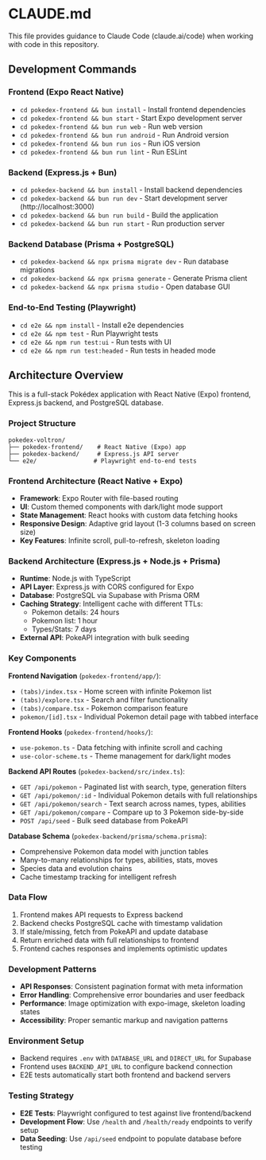 # CLAUDE.md

This file provides guidance to Claude Code (claude.ai/code) when working with code in this repository.

## Development Commands

### Frontend (Expo React Native)
- `cd pokedex-frontend && bun install` - Install frontend dependencies
- `cd pokedex-frontend && bun start` - Start Expo development server
- `cd pokedex-frontend && bun run web` - Run web version
- `cd pokedex-frontend && bun run android` - Run Android version
- `cd pokedex-frontend && bun run ios` - Run iOS version
- `cd pokedex-frontend && bun run lint` - Run ESLint

### Backend (Express.js + Bun)
- `cd pokedex-backend && bun install` - Install backend dependencies
- `cd pokedex-backend && bun run dev` - Start development server (http://localhost:3000)
- `cd pokedex-backend && bun run build` - Build the application
- `cd pokedex-backend && bun run start` - Run production server

### Backend Database (Prisma + PostgreSQL)
- `cd pokedex-backend && npx prisma migrate dev` - Run database migrations
- `cd pokedex-backend && npx prisma generate` - Generate Prisma client
- `cd pokedex-backend && npx prisma studio` - Open database GUI

### End-to-End Testing (Playwright)
- `cd e2e && npm install` - Install e2e dependencies
- `cd e2e && npm test` - Run Playwright tests
- `cd e2e && npm run test:ui` - Run tests with UI
- `cd e2e && npm run test:headed` - Run tests in headed mode

## Architecture Overview

This is a full-stack Pokédex application with React Native (Expo) frontend, Express.js backend, and PostgreSQL database.

### Project Structure
```
pokedex-voltron/
├── pokedex-frontend/    # React Native (Expo) app
├── pokedex-backend/     # Express.js API server
└── e2e/                # Playwright end-to-end tests
```

### Frontend Architecture (React Native + Expo)
- **Framework**: Expo Router with file-based routing
- **UI**: Custom themed components with dark/light mode support
- **State Management**: React hooks with custom data fetching hooks
- **Responsive Design**: Adaptive grid layout (1-3 columns based on screen size)
- **Key Features**: Infinite scroll, pull-to-refresh, skeleton loading

### Backend Architecture (Express.js + Node.js + Prisma)
- **Runtime**: Node.js with TypeScript
- **API Layer**: Express.js with CORS configured for Expo
- **Database**: PostgreSQL via Supabase with Prisma ORM
- **Caching Strategy**: Intelligent cache with different TTLs:
  - Pokemon details: 24 hours
  - Pokemon list: 1 hour
  - Types/Stats: 7 days
- **External API**: PokeAPI integration with bulk seeding

### Key Components

**Frontend Navigation** (`pokedex-frontend/app/`):
- `(tabs)/index.tsx` - Home screen with infinite Pokemon list
- `(tabs)/explore.tsx` - Search and filter functionality
- `(tabs)/compare.tsx` - Pokemon comparison feature
- `pokemon/[id].tsx` - Individual Pokemon detail page with tabbed interface

**Frontend Hooks** (`pokedex-frontend/hooks/`):
- `use-pokemon.ts` - Data fetching with infinite scroll and caching
- `use-color-scheme.ts` - Theme management for dark/light modes

**Backend API Routes** (`pokedex-backend/src/index.ts`):
- `GET /api/pokemon` - Paginated list with search, type, generation filters
- `GET /api/pokemon/:id` - Individual Pokemon details with full relationships
- `GET /api/pokemon/search` - Text search across names, types, abilities
- `GET /api/pokemon/compare` - Compare up to 3 Pokemon side-by-side
- `POST /api/seed` - Bulk seed database from PokeAPI

**Database Schema** (`pokedex-backend/prisma/schema.prisma`):
- Comprehensive Pokemon data model with junction tables
- Many-to-many relationships for types, abilities, stats, moves
- Species data and evolution chains
- Cache timestamp tracking for intelligent refresh

### Data Flow
1. Frontend makes API requests to Express backend
2. Backend checks PostgreSQL cache with timestamp validation
3. If stale/missing, fetch from PokeAPI and update database
4. Return enriched data with full relationships to frontend
5. Frontend caches responses and implements optimistic updates

### Development Patterns
- **API Responses**: Consistent pagination format with meta information
- **Error Handling**: Comprehensive error boundaries and user feedback
- **Performance**: Image optimization with expo-image, skeleton loading states
- **Accessibility**: Proper semantic markup and navigation patterns

### Environment Setup
- Backend requires `.env` with `DATABASE_URL` and `DIRECT_URL` for Supabase
- Frontend uses `BACKEND_API_URL` to configure backend connection
- E2E tests automatically start both frontend and backend servers

### Testing Strategy
- **E2E Tests**: Playwright configured to test against live frontend/backend
- **Development Flow**: Use `/health` and `/health/ready` endpoints to verify setup
- **Data Seeding**: Use `/api/seed` endpoint to populate database before testing